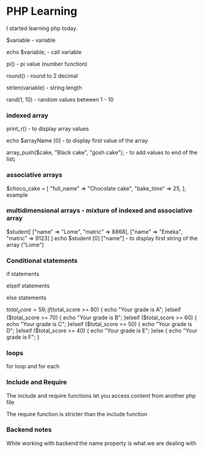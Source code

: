# PHP Learning

I started learning php today.

$variable - variable

echo $variable; - call variable

pi() - pi value (number function)

round() - round to 2 decimal

strlen(variable) - string length

rand(1, 10) - random values between 1 - 10

### indexed array

print_r() - to display array values

echo $arrayName [0] - to display first value of the array

array_push($cake, "Black cake", "gosh cake"); - to add values to end of the list¡

### associative arrays

$choco_cake = [
        "full_name" => "Chocolate cake",
        "bake_time" => 25,
]; example

### multidimensional arrays - mixture of indexed and associative array

$student[
        ["name" => "Lome", "matric" => 8868],
        ["name" => "Emeka", "matric" => 9123]
]
echo $student [0] ["name"] - to display first string of the array ("Lome")

### Conditional statements

if statements

elseif statements

else statements

$total_score = 59;
    if ($total_score >= 80) {
        echo "Your grade is A";
    }elseif ($total_score >= 70) {
        echo "Your grade is B";
    }elseif ($total_score >= 60) {
        echo "Your grade is C";
    }elseif ($total_score >= 50) {
        echo "Your grade is D";
    }elseif ($total_score >= 40) {
        echo "Your grade is E";
    }else {
        echo "Your grade is F";
    }

### loops

for loop and for each

### Include and Require 

The include and require functions let you access content from another php file

The require function is stricter than the include function

### Backend notes
While working with backend the name property is what we are dealing with
